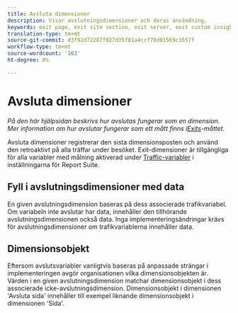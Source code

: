 ```yaml
---
title: Avsluta dimensioner
description: Visar avslutningsdimensioner och deras användning.
keywords: exit page, exit site section, exit server, exit custom insight
translation-type: tm+mt
source-git-commit: d3f92d72207f027d35f81a4ccf70d01569c3557f
workflow-type: tm+mt
source-wordcount: '163'
ht-degree: 0%

---
```



# Avsluta dimensioner

*På den här hjälpsidan beskrivs hur avslutas fungerar som en dimension. Mer information om hur avslutar fungerar som ett mått finns i[Exits](../metrics/exits.md)-måttet.*

Avsluta dimensioner registrerar den sista dimensionsposten och använd den retroaktivt på alla träffar under besöket. Exit-dimensioner är tillgängliga för alla variabler med målning aktiverad under [Traffic-variabler](/help/admin/admin/c-traffic-variables/traffic-var.md) i inställningarna för Report Suite.

## Fyll i avslutningsdimensioner med data

En given avslutningsdimension baseras på dess associerade trafikvariabel. Om variabeln inte avslutar har data, innehåller den tillhörande avslutningsdimensionen också data. Inga implementeringsändringar krävs för avslutningsdimensioner om trafikvariablerna innehåller data.

## Dimensionsobjekt

Eftersom avslutsvariabler vanligtvis baseras på anpassade strängar i implementeringen avgör organisationen vilka dimensionsobjekten är. Värden i en given avslutningsdimension matchar dimensionsobjekt i dess associerade icke-avslutningsdimension. Dimensionsobjekt i dimensionen &#39;Avsluta sida&#39; innehåller till exempel liknande dimensionsobjekt i dimensionen &#39;Sida&#39;.
